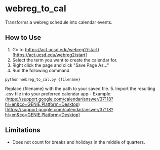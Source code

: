 # webreg_to_cal
Transforms a webreg schedule into calendar events.

## How to Use
1. Go to (https://act.ucsd.edu/webreg2/start)[https://act.ucsd.edu/webreg2/start]
2. Select the term you want to create the calendar for.
3. Right click the page and click "Save Page As..."
4. Run the following command:
```
python webreg_to_cal.py {filename}
```
Replace {filename} with the path to your saved file.
5. Import the resulting .csv file into your preferred calendar app
    - Example: (https://support.google.com/calendar/answer/37118?hl=en&co=GENIE.Platform=Desktop)[https://support.google.com/calendar/answer/37118?hl=en&co=GENIE.Platform=Desktop]

## Limitations
- Does not count for breaks and holidays in the middle of quarters.
